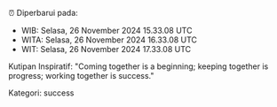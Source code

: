 ⏰ Diperbarui pada:
- WIB: Selasa, 26 November 2024 15.33.08 UTC
- WITA: Selasa, 26 November 2024 16.33.08 UTC
- WIT: Selasa, 26 November 2024 17.33.08 UTC

Kutipan Inspiratif:
"Coming together is a beginning; keeping together is progress; working together is success."


Kategori: success

